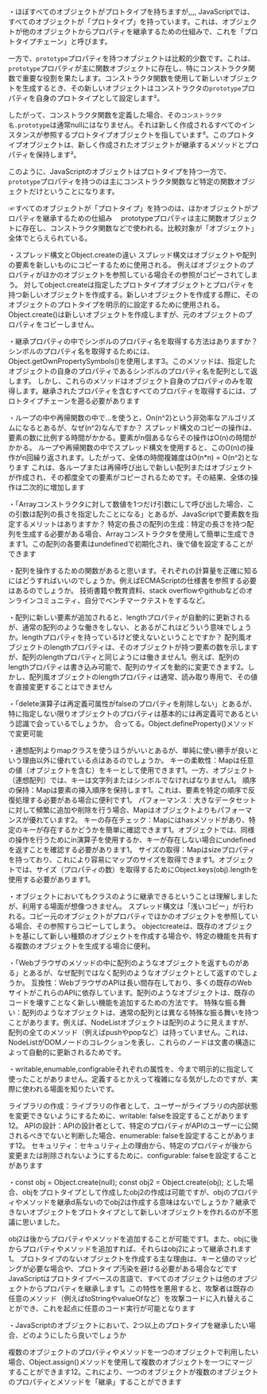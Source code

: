 ・ほぼすべてのオブジェクトがプロトタイプを持ちますが,,,,
JavaScriptでは、すべてのオブジェクトが「プロトタイプ」を持っています。これは、オブジェクトが他のオブジェクトからプロパティを継承するための仕組みで、これを「プロトタイプチェーン」と呼びます。

一方で、`prototype`プロパティを持つオブジェクトは比較的少数です。これは、`prototype`プロパティが主に関数オブジェクトに存在し、特にコンストラクタ関数で重要な役割を果たします。コンストラクタ関数を使用して新しいオブジェクトを生成するとき、その新しいオブジェクトはコンストラクタの`prototype`プロパティを自身のプロトタイプとして設定します²。

したがって、コンストラクタ関数を定義した場合、その`コンストラクタ名.prototype`は通常nullにはなりません。それは新しく作成されるすべてのインスタンスが参照するプロトタイプオブジェクトを指しています²。このプロトタイプオブジェクトは、新しく作成されたオブジェクトが継承するメソッドとプロパティを保持します²。

このように、JavaScriptのオブジェクトはプロトタイプを持つ一方で、`prototype`プロパティを持つのは主にコンストラクタ関数など特定の関数オブジェクトだけということになります。

☞すべてのオブジェクトが「プロトタイプ」を持つのは、ほかオブジェクトがプロパティを継承するための仕組み
　prototypeプロパティは主に関数オブジェクトに存在し、コンストラクタ関数などで使われる。比較対象が「オブジェクト」全体でとらえられている。

・スプレッド構文とObject.createの違い
スプレッド構文はオブジェクトや配列の要素を新しいものにコピーするために使用される。
例えばオブジェクトのプロパティがほかのオブジェクトを参照している場合その参照がコピーされてしまう。
対してobject.createは指定したプロトタイプオブジェクトとプロパティを持つ新しいオブジェクトを作成する。新しいオブジェクトを作成する際に、そのオブジェクトのプロトタイプを明示的に設定するために使用される。
Object.create()は新しいオブジェクトを作成しますが、元のオブジェクトのプロパティをコピーしません。

・継承プロパティの中でシンボルのプロパティ名を取得する方法はありますか？
シンボルのプロパティ名を取得するためには、Object.getOwnPropertySymbols()を使用します3。このメソッドは、指定したオブジェクトの自身のプロパティであるシンボルのプロパティ名を配列として返します。
しかし、これらのメソッドはオブジェクト自身のプロパティのみを取得します。継承されたプロパティを含むすべてのプロパティを取得するには、プロトタイプチェーンを遡る必要があります

・ループの中や再帰関数の中で...を使うと、On(n^2)という非効率なアルゴリズムになるとあるが、なぜ(n^2)なんですか？
スプレッド構文のコピーの操作は、要素の数に比例する時間がかかる。要素がn個あるならその操作はO(n)の時間がかかる。
ループや再帰関数の中でスプレッド構文を使用すると、このO(n)の操作がn回繰り返されます。したがって、全体の時間複雑度はO(n\*n) = O(n^2)となります
これは、各ループまたは再帰呼び出しで新しい配列またはオブジェクトが作成され、その都度全ての要素がコピーされるためです。その結果、全体の操作は二次的に増加します

・「Arrayコンストラクタに対して数値を1つだけ引数にして呼び出した場合、この引数は配列の長さを指定したことになる」とあるが、JavaScriptで要素数を指定するメリットはありますか？
特定の長さの配列の生成：特定の長さを持つ配列を生成する必要がある場合、Arrayコンストラクタを使用して簡単に生成できます1。この配列の各要素はundefinedで初期化され、後で値を設定することができます

・配列を操作するための関数があると思います。それぞれの計算量を正確に知るにはどうすればいいのでしょうか。例えばECMAScriptの仕様書を参照する必要はあるのでしょうか。
技術書籍や教育資料、stack overflowやgithubなどのオンラインコミュニティ、自分でベンチマークテストをするなど。

・配列に新しい要素が追加されると、lengthプロパティが自動的に更新されるが、通常の配列のような働きをしない、とあるがこれはどういう意味でしょうか。lengthプロパティを持っているけど使えないということですか？
配列風オブジェクトのlengthプロパティは、そのオブジェクトが持つ要素の数を示しますが、配列のlengthプロパティと同じようには働きません1。例えば、配列のlengthプロパティは書き込み可能で、配列のサイズを動的に変更できます2。しかし、配列風オブジェクトのlengthプロパティは通常、読み取り専用で、その値を直接変更することはできません

・「delete演算子は再定義可属性がfalseのプロパティを削除しない」とあるが、特に指定しない限りオブジェクトのプロパティは基本的には再定義可であるという認識で会っているでしょうか。
合ってる。Object.defineProperty()メソッドで変更可能

・連想配列よりmapクラスを使うほうがいいとあるが、単純に使い勝手が良いという理由以外に優れている点はあるのでしょうか。
キーの柔軟性：Mapは任意の値（オブジェクトを含む）をキーとして使用できます1。一方、オブジェクト（連想配列）では、キーは文字列またはシンボルでなければなりません1。
順序の保持：Mapは要素の挿入順序を保持します1。これは、要素を特定の順序で反復処理する必要がある場合に便利です1。
パフォーマンス：大きなデータセットに対して頻繁に追加や削除を行う場合、Mapはオブジェクトよりもパフォーマンスが優れています2。
キーの存在チェック：Mapにはhasメソッドがあり、特定のキーが存在するかどうかを簡単に確認できます1。オブジェクトでは、同様の操作を行うためにin演算子を使用するか、キーが存在しない場合にundefinedを返すことを確認する必要があります1。
サイズの取得：Mapはsizeプロパティを持っており、これにより容易にマップのサイズを取得できます1。オブジェクトでは、サイズ（プロパティの数）を取得するためにObject.keys(obj).lengthを使用する必要があります1。

・オブジェクトにおいてもクラスのように継承できるということは理解しましたが、利用する場面が想像つきません。
スプレッド構文は「浅いコピー」が行われる。コピー元のオブジェクトがプロパティでほかのオブジェクトを参照している場合、その参照すらコピーしてしまう。
objectcreateは、既存のオブジェクトを基にして新しい種類のオブジェクトを作成する場合や、特定の機能を共有する複数のオブジェクトを生成する場合に便利。

・「Webブラウザのメソッドの中に配列のようなオブジェクトを返すものがある」とあるが、なぜ配列ではなく配列のようなオブジェクトとして返すのでしょうか。
互換性：WebブラウザのAPIは長い間存在しており、多くの既存のWebサイトがこれらのAPIに依存しています。配列のようなオブジェクトは、既存のコードを壊すことなく新しい機能を追加するための方法です。
特殊な振る舞い：配列のようなオブジェクトは、通常の配列とは異なる特殊な振る舞いを持つことがあります。例えば、NodeListオブジェクトは配列のように見えますが、配列の全てのメソッド（例えばpushやpopなど）は持っていません。これは、NodeListがDOMノードのコレクションを表し、これらのノードは文書の構造によって自動的に更新されるためです。

・writable,enumable,configrableそれぞれの属性を、今まで明示的に指定して使ったことがありません。定義するとかえって複雑になる気がしたのですが、実際に使われる場面を知りたいです。

ライブラリの作成：ライブラリの作者として、ユーザーがライブラリの内部状態を変更できないようにするために、writable: falseを設定することがあります12。
APIの設計：APIの設計者として、特定のプロパティがAPIのユーザーに公開されるべきでないと判断した場合、enumerable: falseを設定することがあります12。
セキュリティ：セキュリティ上の理由から、特定のプロパティが後から変更または削除されないようにするために、configurable: falseを設定することがあります

・const obj = Object.create(null); const obj2 = Object.create(obj); とした場合、objをプロトタイプとして作成したobj2の作成は可能ですが、objのプロパティやメソッドを継承d系ないのでobj2は作成する意味はないでしょうか？継承できないオブジェクトをプロトタイプとして新しいオブジェクトを作れるのが不思議に思いました。

obj2は後からプロパティやメソッドを追加することが可能です1。また、objに後からプロパティやメソッドを追加すれば、それらはobj2によって継承されます1。
プロトタイプのないオブジェクトを作成する主な理由は、キーと値のマッピングが必要な場合や、プロトタイプ汚染を避ける必要がある場合などです
JavaScriptはプロトタイプベースの言語で、すべてのオブジェクトは他のオブジェクトからプロパティを継承します1。この特性を悪用すると、攻撃者は既存の任意のメソッド（例えばtoStringやvalueOfなど）を攻撃コードに入れ替えることができ、これを起点に任意のコード実行が可能となります

・JavaScriptのオブジェクトにおいて、2つ以上のプロトタイプを継承したい場合、どのようにしたら良いでしょうか

複数のオブジェクトのプロパティやメソッドを一つのオブジェクトで利用したい場合、Object.assign()メソッドを使用して複数のオブジェクトを一つにマージすることができます12。これにより、一つのオブジェクトが複数のオブジェクトのプロパティとメソッドを「継承」することができます
